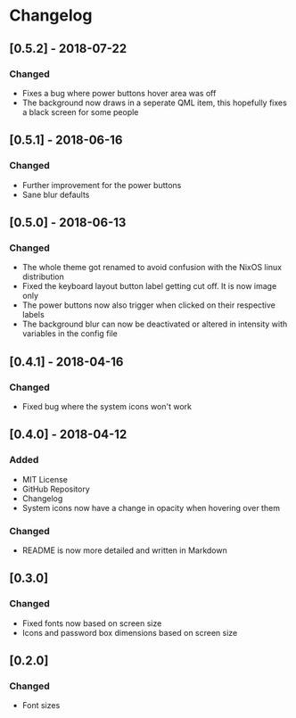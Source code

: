 # Changelog

## [0.5.2] - 2018-07-22

### Changed
- Fixes a bug where power buttons hover area was off
- The background now draws in a seperate QML item, this hopefully fixes a black screen for some people

## [0.5.1] - 2018-06-16

### Changed
- Further improvement for the power buttons
- Sane blur defaults

## [0.5.0] - 2018-06-13

### Changed
- The whole theme got renamed to avoid confusion with the NixOS linux distribution
- Fixed the keyboard layout button label getting cut off. It is now image only
- The power buttons now also trigger when clicked on their respective labels
- The background blur can now be deactivated or altered in intensity with variables in the config file

## [0.4.1] - 2018-04-16

### Changed
- Fixed bug where the system icons won't work

## [0.4.0] - 2018-04-12

### Added
- MIT License
- GitHub Repository
- Changelog
- System icons now have a change in opacity when hovering over them

### Changed
- README is now more detailed and written in Markdown

## [0.3.0]

### Changed
- Fixed fonts now based on screen size
- Icons and password box dimensions based on screen size

## [0.2.0]

### Changed
- Font sizes
